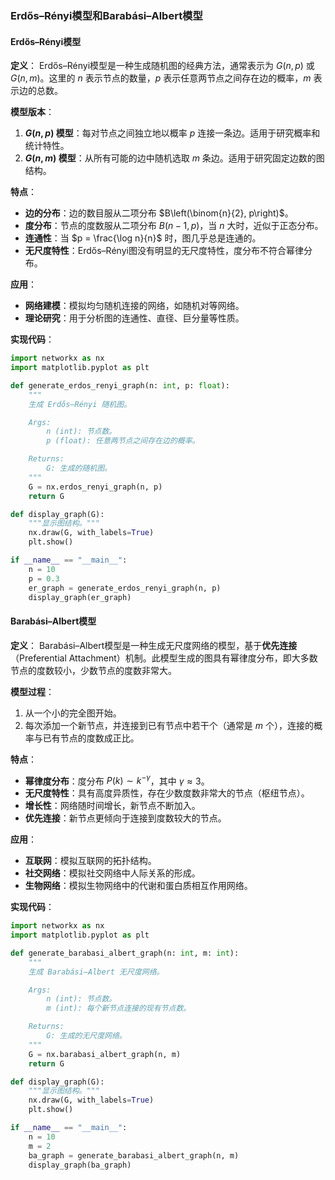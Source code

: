 ### Erdős–Rényi模型和Barabási–Albert模型

#### Erdős–Rényi模型

**定义**：
Erdős–Rényi模型是一种生成随机图的经典方法，通常表示为 $G(n, p)$ 或 $G(n, m)$。这里的 $n$ 表示节点的数量，$p$ 表示任意两节点之间存在边的概率，$m$ 表示边的总数。

**模型版本**：
1. **$G(n, p)$ 模型**：每对节点之间独立地以概率 $p$ 连接一条边。适用于研究概率和统计特性。
2. **$G(n, m)$ 模型**：从所有可能的边中随机选取 $m$ 条边。适用于研究固定边数的图结构。

**特点**：
- **边的分布**：边的数目服从二项分布 $B\left(\binom{n}{2}, p\right)$。
- **度分布**：节点的度数服从二项分布 $B(n-1, p)$，当 $n$ 大时，近似于正态分布。
- **连通性**：当 $p = \frac{\log n}{n}$ 时，图几乎总是连通的。
- **无尺度特性**：Erdős–Rényi图没有明显的无尺度特性，度分布不符合幂律分布。

**应用**：
- **网络建模**：模拟均匀随机连接的网络，如随机对等网络。
- **理论研究**：用于分析图的连通性、直径、巨分量等性质。

**实现代码**：

```python
import networkx as nx
import matplotlib.pyplot as plt

def generate_erdos_renyi_graph(n: int, p: float):
    """
    生成 Erdős–Rényi 随机图。

    Args:
        n (int): 节点数。
        p (float): 任意两节点之间存在边的概率。

    Returns:
        G: 生成的随机图。
    """
    G = nx.erdos_renyi_graph(n, p)
    return G

def display_graph(G):
    """显示图结构。"""
    nx.draw(G, with_labels=True)
    plt.show()

if __name__ == "__main__":
    n = 10
    p = 0.3
    er_graph = generate_erdos_renyi_graph(n, p)
    display_graph(er_graph)
```

#### Barabási–Albert模型

**定义**：
Barabási–Albert模型是一种生成无尺度网络的模型，基于**优先连接**（Preferential Attachment）机制。此模型生成的图具有幂律度分布，即大多数节点的度数较小，少数节点的度数非常大。

**模型过程**：
1. 从一个小的完全图开始。
2. 每次添加一个新节点，并连接到已有节点中若干个（通常是 $m$ 个），连接的概率与已有节点的度数成正比。

**特点**：
- **幂律度分布**：度分布 $P(k) \sim k^{-\gamma}$，其中 $\gamma \approx 3$。
- **无尺度特性**：具有高度异质性，存在少数度数非常大的节点（枢纽节点）。
- **增长性**：网络随时间增长，新节点不断加入。
- **优先连接**：新节点更倾向于连接到度数较大的节点。

**应用**：
- **互联网**：模拟互联网的拓扑结构。
- **社交网络**：模拟社交网络中人际关系的形成。
- **生物网络**：模拟生物网络中的代谢和蛋白质相互作用网络。

**实现代码**：

```python
import networkx as nx
import matplotlib.pyplot as plt

def generate_barabasi_albert_graph(n: int, m: int):
    """
    生成 Barabási–Albert 无尺度网络。

    Args:
        n (int): 节点数。
        m (int): 每个新节点连接的现有节点数。

    Returns:
        G: 生成的无尺度网络。
    """
    G = nx.barabasi_albert_graph(n, m)
    return G

def display_graph(G):
    """显示图结构。"""
    nx.draw(G, with_labels=True)
    plt.show()

if __name__ == "__main__":
    n = 10
    m = 2
    ba_graph = generate_barabasi_albert_graph(n, m)
    display_graph(ba_graph)
```